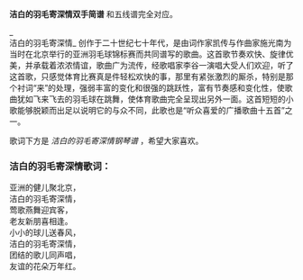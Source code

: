 

**洁白的羽毛寄深情双手简谱** 和五线谱完全对应。

_  
洁白的羽毛寄深情_
创作于二十世纪七十年代，是由词作家凯传与作曲家施光南为当时在北京举行的亚洲羽毛球锦标赛而共同谱写的歌曲。这首歌节奏欢快、旋律优美，并承载着浓浓情谊，歌曲广为流传，经歌唱家李谷一演唱大受人们欢迎，听了这首歌，只感觉体育比赛真是件轻松欢快的事，那里有紧张激烈的厮杀，特别是那个衬词“来”的处理，强弱丰富的变化和很强的跳跃性，富有节奏感和变化性，使歌曲犹如飞来飞去的羽毛球在跳舞，使体育歌曲完全呈现出另外一面。这首短短的小歌能够脱颖而出足以说明它的与众不同，此歌也是“听众喜爱的广播歌曲十五首”之一。

  
歌词下方是 _洁白的羽毛寄深情钢琴谱_ ，希望大家喜欢。

### 洁白的羽毛寄深情歌词：

亚洲的健儿聚北京，  
洁白的羽毛寄深情，  
莺歌燕舞迎宾客，  
老友新朋喜相逢。  
小小的球儿送春风，  
洁白的羽毛寄深情，  
团结的歌儿同声唱，  
友谊的花朵万年红。

